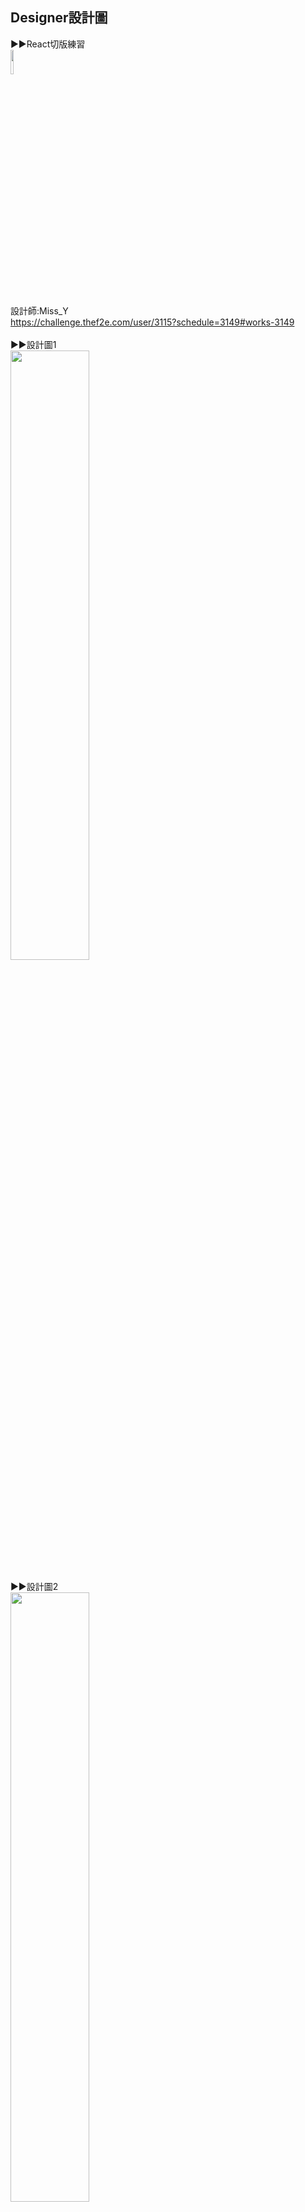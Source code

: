 ## Designer設計圖
▶▶React切版練習<br>
<img src="https://github.com/ruby840124/CD_player/blob/master/image/author.JPG" width="10%" height="10%"> <br><br>
設計師:Miss_Y<br>
https://challenge.thef2e.com/user/3115?schedule=3149#works-3149<br><br>
▶▶設計圖1<br>
<img src="https://github.com/ruby840124/CD_player/blob/master/image/UI_1.JPG" width="50%" height="50%"> <br><br>
▶▶設計圖2<br>
<img src="https://github.com/ruby840124/CD_player/blob/master/image/UI_2.JPG" width="50%" height="50%"> <br><br>
▶▶設計圖3<br>
<img src="https://github.com/ruby840124/CD_player/blob/master/image/UI_3.JPG" width="50%" height="50%"> <br><br>
## 網頁呈現結果
**PC結果**<br>
▶▶成果<br>
<img src="https://github.com/ruby840124/CD_player/blob/master/image/PC_0916.JPG" width="50%" height="50%"> <br><br>
▶▶DEMO網站<br>
https://ruby840124.github.io/CD_player/<br>

▶▶更新事項<br>
尚未完成 一堆還沒做 QAQ <br>
這次練習比較多CSS跟動畫
